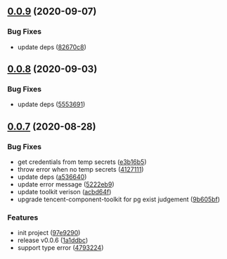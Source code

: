 ## [0.0.9](https://github.com/serverless-components/tencent-postgresql/compare/v0.0.8...v0.0.9) (2020-09-07)


### Bug Fixes

* update deps ([82670c8](https://github.com/serverless-components/tencent-postgresql/commit/82670c8a3a4faeca823a1dfaabf2f2e8c677de6f))

## [0.0.8](https://github.com/serverless-components/tencent-postgresql/compare/v0.0.7...v0.0.8) (2020-09-03)


### Bug Fixes

* update deps ([5553691](https://github.com/serverless-components/tencent-postgresql/commit/5553691d89f5e404d47ccbec5b9729681be3ce97))

## [0.0.7](https://github.com/serverless-components/tencent-postgresql/compare/v0.0.6...v0.0.7) (2020-08-28)


### Bug Fixes

* get credentials from temp secrets ([e3b16b5](https://github.com/serverless-components/tencent-postgresql/commit/e3b16b5dd3953b8ada5fc8dfa99b0b6a42d24404))
* throw error when no temp secrets ([4127111](https://github.com/serverless-components/tencent-postgresql/commit/4127111bf8839766d3d1f57d17434a473a3a5caf))
* update deps ([a536640](https://github.com/serverless-components/tencent-postgresql/commit/a536640b8408f56c9796780dffb193459a1bb5eb))
* update error message ([5222eb9](https://github.com/serverless-components/tencent-postgresql/commit/5222eb9b90c737f48f27a98dbfc74af4e1debda8))
* update toolkit verison ([acbd64f](https://github.com/serverless-components/tencent-postgresql/commit/acbd64f16f3cb23c3f56b5dbda78b3bcea60a747))
* upgrade tencent-component-toolkit for pg exist judgement ([9b605bf](https://github.com/serverless-components/tencent-postgresql/commit/9b605bf8b7c7a6624b24bb4e1610fb6aa7c2002f))


### Features

* init project ([97e9290](https://github.com/serverless-components/tencent-postgresql/commit/97e92908025b955fab0068b238a46071ea51ef16))
* release v0.0.6 ([1a1ddbc](https://github.com/serverless-components/tencent-postgresql/commit/1a1ddbcf058db11c7286236fc3dd2f16fa90ea81))
* support type error ([4793224](https://github.com/serverless-components/tencent-postgresql/commit/4793224fd43fcced5c0a3a087a3de9f27e242836))
